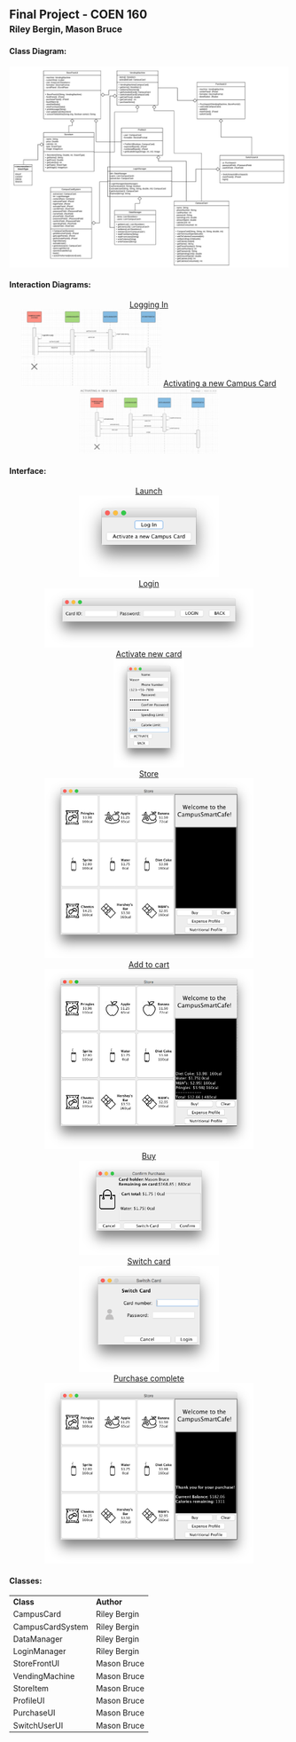 ## Final Project - COEN 160<br /><font style="font-size:12pt">Riley Bergin, Mason Bruce</font>


#### Class Diagram:
![](images/ClassDiagram.png)

#### Interaction Diagrams:

<center>
<u>Logging In</u><br />
<img src='LogInInteraction.png' style='width:50%;'/>
<u>Activating a new Campus Card</u><br />
<img src='ActivatingNewUserInteraction.png' style='width:50%;'/>
</center>

#### Interface:

<center>
<u>Launch</u><br />
<img src='images/first.png' style='width:50%;'/>
<br /><u>Login</u><br />
<img src='images/login.png' style='width:75%;'/>
<br /><u>Activate new card</u><br />
<img src='images/activateFull.png' style='width:25%;'/>
<br /><u>Store</u><br />
<img src='images/StoreFrontEmpty.png' style='width:75%;'/>
<br /><u>Add to cart</u><br />
<img src='images/storeFrontFullCart.png' style='width:75%;' />
<br /><u>Buy</u><br />
<img src='images/PurchaseUI.png' style='width:50%;' />
<br /><u>Switch card</u><br />
<img src='images/switch.png' style='width:50%;' />
<br /><u>Purchase complete</u><br />
<img src='images/StoreFrontThankYou.png' style='width:75%;' />
</center>


#### Classes:

<table style="width: 75%;">
	<tr>
		<td>
			<b>
				Class
			</b>
		</td>
		<td>
			<b>
				Author
			</b>
		</td>
	</tr>
	<tr>
		<td>
			CampusCard 
		</td>
		<td>
			Riley Bergin
		</td>
	</tr>
	<tr>
		<td>
			CampusCardSystem
		</td>
		<td>
			Riley Bergin
		</td>
	</tr>
	<tr>
		<td>
			DataManager
		</td>
		<td>
			Riley Bergin
		</td>
	</tr>
	<tr>
		<td>
			LoginManager
		</td>
		<td>
			Riley Bergin
		</td>
	</tr>
	<tr>
		<td>
			StoreFrontUI
		</td>
		<td>
			Mason Bruce
		</td>
	</tr>
	<tr>
		<td>
			VendingMachine
		</td>
		<td>
			Mason Bruce
		</td>
	</tr>
	<tr>
		<td>
			StoreItem 
		</td>
		<td>
			Mason Bruce
		</td>
	</tr>
	<tr>
		<td>
			ProfileUI
		</td>
		<td>
			Mason Bruce
		</td>
	</tr>
	<tr>
		<td>
			PurchaseUI
		</td>
		<td>
			Mason Bruce
		</td>
	</tr>
	<tr>
		<td>
			SwitchUserUI 
		</td>
		<td>
			Mason Bruce
		</td>
	</tr>
</table>
